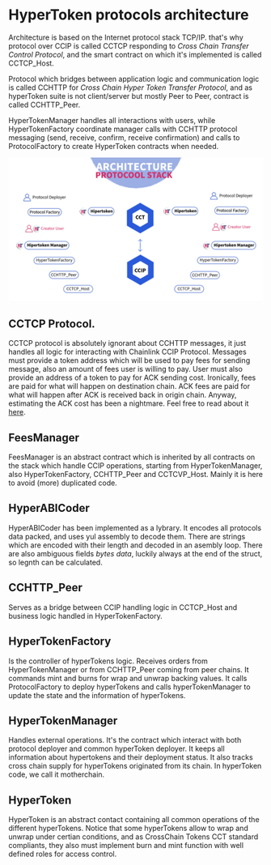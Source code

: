 # HyperToken protocols architecture #

Architecture is based on the Internet protocol stack TCP/IP. that's why protocol over CCIP is called CCTCP responding to *Cross Chain Transfer Control Protocol*, and the smart contract on which it's implemented is called CCTCP_Host. 

Protocol which bridges between application logic and communication logic is called CCHTTP for *Cross Chain Hyper Token Transfer Protocol*, and as hyperToken suite is not client/server but mostly Peer to Peer, contract is called CCHTTP_Peer.

HyperTokenManager handles all interactions with users, while HyperTokenFactory coordinate manager calls with CCHTTP protocol messaging (send, receive, confirm, receive confirmation) and calls to ProtocolFactory to create HyperToken contracts when needed.

![Protocol Architecture](/img/Architecture.jpeg)

## CCTCP Protocol. ##

CCTCP protocol is absolutely ignorant about CCHTTP messages, it just handles all logic for interacting with Chainlink CCIP Protocol. Messages must provide a token address which will be used to pay fees for sending message, also an amount of fees user is willing to pay. User must also provide an address of a token to pay for ACK sending cost. Ironically, fees are paid for what will happen on destination chain. ACK fees are paid for what will happen after ACK is received back in origin chain. Anyway, estimating the ACK cost has been a nightmare. Feel free to read about it [here](ackconst.md).

## FeesManager ##

FeesManager is an abstract contract which is inherited by all contracts on the stack which handle CCIP operations, starting from HyperTokenManager, also HyperTokenFactory, CCHTTP_Peer and CCTCVP_Host. Mainly it is here to avoid (more) duplicated code.

## HyperABICoder ## 

HyperABICoder has been implemented as a lybrary. It encodes all protocols data packed, and uses yul assembly to decode them. There are strings which are encoded with their length and decoded in an asembly loop. There are also ambiguous fields *bytes data*, luckily always at the end of the struct, so legnth can be calculated.

## CCHTTP_Peer ##

Serves as a bridge between CCIP handling logic in CCTCP_Host and business logic handled in HyperTokenFactory.

## HyperTokenFactory ##

Is the controller of hyperTokens logic. Receives orders from HyperTokenManager or from CCHTTP_Peer coming from peer chains. It commands mint and burns for wrap and unwrap backing values. It calls ProtocolFactory to deploy hyperTokens and calls hyperTokenManager to update the state and the information of hyperTokens.

## HyperTokenManager ##

Handles external operations. It's the contract which interact with both protocol deployer and common hyperToken deployer. It keeps all information about hypertokens and their deployment status. It also tracks cross chain supply for hyperTokens originated from its chain. In hyperToken code, we call it motherchain.

## HyperToken ##

HyperToken is an abstract contact containing all common operations of the different hyperTokens. Notice that some hyperTokens allow to wrap and unwrap under certian conditions, and as CrossChain Tokens CCT standard compliants, they also must implement burn and mint function with well defined roles for access control. 




